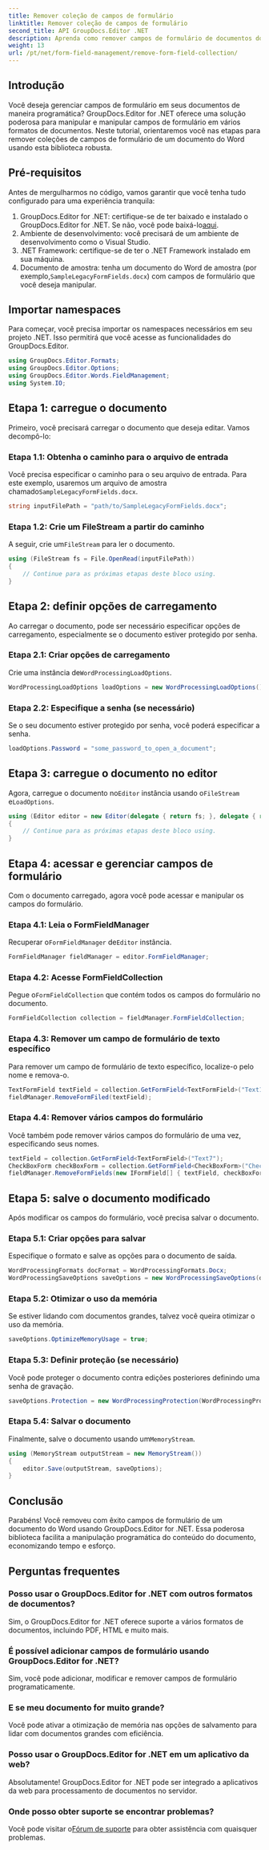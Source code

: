```yaml
---
title: Remover coleção de campos de formulário
linktitle: Remover coleção de campos de formulário
second_title: API GroupDocs.Editor .NET
description: Aprenda como remover campos de formulário de documentos do Word usando GroupDocs.Editor for .NET com este guia passo a passo. Ideal para desenvolvedores.
weight: 13
url: /pt/net/form-field-management/remove-form-field-collection/
---
```

## Introdução
Você deseja gerenciar campos de formulário em seus documentos de maneira programática? GroupDocs.Editor for .NET oferece uma solução poderosa para manipular e manipular campos de formulário em vários formatos de documentos. Neste tutorial, orientaremos você nas etapas para remover coleções de campos de formulário de um documento do Word usando esta biblioteca robusta. 
## Pré-requisitos
Antes de mergulharmos no código, vamos garantir que você tenha tudo configurado para uma experiência tranquila:
1. GroupDocs.Editor for .NET: certifique-se de ter baixado e instalado o GroupDocs.Editor for .NET. Se não, você pode baixá-lo[aqui](https://releases.groupdocs.com/editor/net/).
2. Ambiente de desenvolvimento: você precisará de um ambiente de desenvolvimento como o Visual Studio.
3. .NET Framework: certifique-se de ter o .NET Framework instalado em sua máquina.
4.  Documento de amostra: tenha um documento do Word de amostra (por exemplo,`SampleLegacyFormFields.docx`) com campos de formulário que você deseja manipular.

## Importar namespaces
Para começar, você precisa importar os namespaces necessários em seu projeto .NET. Isso permitirá que você acesse as funcionalidades do GroupDocs.Editor.
```csharp
using GroupDocs.Editor.Formats;
using GroupDocs.Editor.Options;
using GroupDocs.Editor.Words.FieldManagement;
using System.IO;
```
## Etapa 1: carregue o documento
Primeiro, você precisará carregar o documento que deseja editar. Vamos decompô-lo:
### Etapa 1.1: Obtenha o caminho para o arquivo de entrada
 Você precisa especificar o caminho para o seu arquivo de entrada. Para este exemplo, usaremos um arquivo de amostra chamado`SampleLegacyFormFields.docx`.
```csharp
string inputFilePath = "path/to/SampleLegacyFormFields.docx";
```
### Etapa 1.2: Crie um FileStream a partir do caminho
 A seguir, crie um`FileStream` para ler o documento.
```csharp
using (FileStream fs = File.OpenRead(inputFilePath))
{
    // Continue para as próximas etapas deste bloco using.
}
```
## Etapa 2: definir opções de carregamento
Ao carregar o documento, pode ser necessário especificar opções de carregamento, especialmente se o documento estiver protegido por senha.
### Etapa 2.1: Criar opções de carregamento
 Crie uma instância de`WordProcessingLoadOptions`.
```csharp
WordProcessingLoadOptions loadOptions = new WordProcessingLoadOptions();
```
### Etapa 2.2: Especifique a senha (se necessário)
Se o seu documento estiver protegido por senha, você poderá especificar a senha.
```csharp
loadOptions.Password = "some_password_to_open_a_document";
```
## Etapa 3: carregue o documento no editor
 Agora, carregue o documento no`Editor` instância usando o`FileStream` e`LoadOptions`.
```csharp
using (Editor editor = new Editor(delegate { return fs; }, delegate { return loadOptions; }))
{
    // Continue para as próximas etapas deste bloco using.
}
```
## Etapa 4: acessar e gerenciar campos de formulário
Com o documento carregado, agora você pode acessar e manipular os campos do formulário.
### Etapa 4.1: Leia o FormFieldManager
 Recuperar o`FormFieldManager` de`Editor` instância.
```csharp
FormFieldManager fieldManager = editor.FormFieldManager;
```
### Etapa 4.2: Acesse FormFieldCollection
 Pegue o`FormFieldCollection` que contém todos os campos do formulário no documento.
```csharp
FormFieldCollection collection = fieldManager.FormFieldCollection;
```
### Etapa 4.3: Remover um campo de formulário de texto específico
Para remover um campo de formulário de texto específico, localize-o pelo nome e remova-o.
```csharp
TextFormField textField = collection.GetFormField<TextFormField>("Text1");
fieldManager.RemoveFormFiled(textField);
```
### Etapa 4.4: Remover vários campos do formulário
Você também pode remover vários campos do formulário de uma vez, especificando seus nomes.
```csharp
textField = collection.GetFormField<TextFormField>("Text7");
CheckBoxForm checkBoxForm = collection.GetFormField<CheckBoxForm>("Check2");
fieldManager.RemoveFormFields(new IFormField[] { textField, checkBoxForm });
```
## Etapa 5: salve o documento modificado
Após modificar os campos do formulário, você precisa salvar o documento.
### Etapa 5.1: Criar opções para salvar
Especifique o formato e salve as opções para o documento de saída.
```csharp
WordProcessingFormats docFormat = WordProcessingFormats.Docx;
WordProcessingSaveOptions saveOptions = new WordProcessingSaveOptions(docFormat);
```
### Etapa 5.2: Otimizar o uso da memória
Se estiver lidando com documentos grandes, talvez você queira otimizar o uso da memória.
```csharp
saveOptions.OptimizeMemoryUsage = true;
```
### Etapa 5.3: Definir proteção (se necessário)
Você pode proteger o documento contra edições posteriores definindo uma senha de gravação.
```csharp
saveOptions.Protection = new WordProcessingProtection(WordProcessingProtectionType.AllowOnlyFormFields, "write_password");
```
### Etapa 5.4: Salvar o documento
 Finalmente, salve o documento usando um`MemoryStream`.
```csharp
using (MemoryStream outputStream = new MemoryStream())
{
    editor.Save(outputStream, saveOptions);
}
```

## Conclusão
Parabéns! Você removeu com êxito campos de formulário de um documento do Word usando GroupDocs.Editor for .NET. Essa poderosa biblioteca facilita a manipulação programática do conteúdo do documento, economizando tempo e esforço.
## Perguntas frequentes
### Posso usar o GroupDocs.Editor for .NET com outros formatos de documentos?
Sim, o GroupDocs.Editor for .NET oferece suporte a vários formatos de documentos, incluindo PDF, HTML e muito mais.
### É possível adicionar campos de formulário usando GroupDocs.Editor for .NET?
Sim, você pode adicionar, modificar e remover campos de formulário programaticamente.
### E se meu documento for muito grande?
Você pode ativar a otimização de memória nas opções de salvamento para lidar com documentos grandes com eficiência.
### Posso usar o GroupDocs.Editor for .NET em um aplicativo da web?
Absolutamente! GroupDocs.Editor for .NET pode ser integrado a aplicativos da web para processamento de documentos no servidor.
### Onde posso obter suporte se encontrar problemas?
 Você pode visitar o[Fórum de suporte](https://forum.groupdocs.com/c/editor/20) para obter assistência com quaisquer problemas.